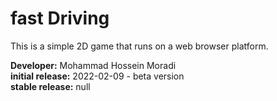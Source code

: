 # fast Driving

This is a simple 2D game that runs on a web browser platform.

<b>Developer:</b> Mohammad Hossein Moradi <br>
<b>initial release:</b> 2022-02-09 - beta version <br>
<b>stable release:</b> null
